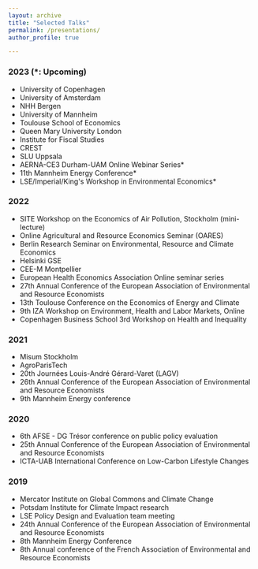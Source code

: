 ```yaml
---
layout: archive 
title: "Selected Talks" 
permalink: /presentations/  
author_profile: true

---
```

### 2023 (*: Upcoming)

* University of Copenhagen
* University of Amsterdam
* NHH Bergen
* University of Mannheim
* Toulouse School of Economics
* Queen Mary University London
* Institute for Fiscal Studies
* CREST
* SLU Uppsala 
* AERNA-CE3 Durham-UAM Online Webinar Series*
* 11th Mannheim Energy Conference*
* LSE/Imperial/King's Workshop in Environmental Economics*

### 2022

* SITE Workshop on the Economics of Air Pollution, Stockholm (mini-lecture)
* Online Agricultural and Resource Economics Seminar (OARES)
* Berlin Research Seminar on Environmental, Resource and Climate Economics  
* Helsinki GSE 
* CEE-M Montpellier
* European Health Economics Association Online seminar series 
* 27th Annual Conference of the European Association of Environmental and Resource Economists
* 13th Toulouse Conference on the Economics of Energy and Climate
* 9th IZA Workshop on Environment, Health and Labor Markets, Online
* Copenhagen Business School 3rd Workshop on Health and Inequality


### 2021

* Misum Stockholm
* AgroParisTech  
* 20th Journées Louis-André Gérard-Varet (LAGV) 
* 26th Annual Conference of the European Association of Environmental and Resource Economists
* 9th Mannheim Energy conference


### 2020

* 6th AFSE - DG Trésor conference on public policy evaluation
* 25th Annual Conference of the European Association of Environmental and Resource Economists
* ICTA-UAB International Conference on Low-Carbon Lifestyle Changes 

### 2019

* Mercator Institute on Global Commons and Climate Change
* Potsdam Institute for Climate Impact research 
* LSE Policy Design and Evaluation team meeting
* 24th Annual Conference of the European Association of Environmental and Resource Economists
* 8th Mannheim Energy Conference
* 8th Annual conference of the French Association of Environmental and Resource Economists


